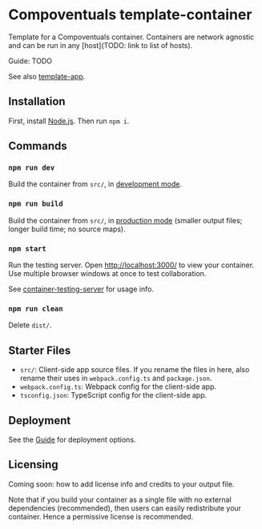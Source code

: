 # Compoventuals template-container

Template for a Compoventuals container. Containers are network agnostic and can be run in any [host](TODO: link to list of hosts).

Guide: TODO

See also [template-app](TODO).

## Installation

First, install [Node.js](https://nodejs.org/). Then run `npm i`.

## Commands

### `npm run dev`

Build the container from `src/`, in [development mode](https://webpack.js.org/guides/development/).

### `npm run build`

Build the container from `src/`, in [production mode](https://webpack.js.org/guides/production/) (smaller output files; longer build time; no source maps).

### `npm start`

Run the testing server. Open [http://localhost:3000/](http://localhost:3000/) to view your container. Use multiple browser windows at once to test collaboration.

See [container-testing-server](TODO) for usage info.

### `npm run clean`

Delete `dist/`.

## Starter Files

- `src/`: Client-side app source files. If you rename the files in here, also rename their uses in `webpack.config.ts` and `package.json`.
- `webpack.config.ts`: Webpack config for the client-side app.
- `tsconfig.json`: TypeScript config for the client-side app.

## Deployment

See the [Guide](TODO) for deployment options.

## Licensing

Coming soon: how to add license info and credits to your output file.

Note that if you build your container as a single file with no external dependencies (recommended), then users can easily redistribute your container. Hence a permissive license is recommended.
